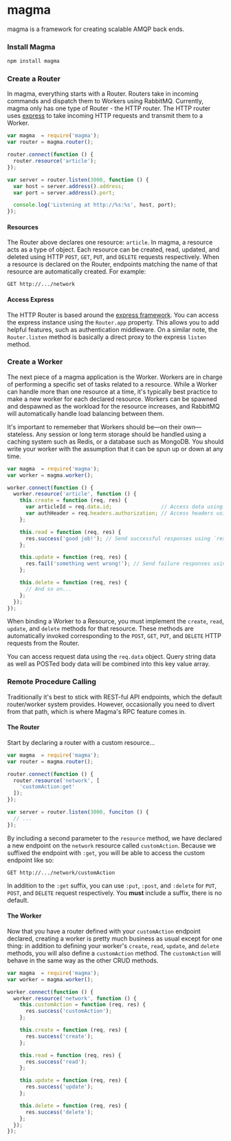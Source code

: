 magma
=====

magma is a framework for creating scalable AMQP back ends.

### Install Magma

```bash
npm install magma
```

### Create a Router

In magma, everything starts with a Router. Routers take in incoming commands and dispatch them to Workers using RabbitMQ. Currently, magma only has one type of Router - the HTTP router. The HTTP router uses [express](http://expressjs.com) to take incoming HTTP requests and transmit them to a Worker.

```js
var magma  = require('magma');
var router = magma.router();

router.connect(function () {
  router.resource('article');
});

var server = router.listen(3000, function () {
  var host = server.address().address;
  var port = server.address().port;

  console.log('Listening at http://%s:%s', host, port);
});
```

#### Resources

The Router above declares one resource: `article`. In magma, a resource acts as a type of object. Each resource can be created, read, updated, and deleted using HTTP `POST`, `GET`, `PUT`, and `DELETE` requests respectively. When a resource is declared on the Router, endpoints matching the name of that resource are automatically created. For example:

```
GET http://.../network
```

#### Access Express

The HTTP Router is based around the [express framework](http://expressjs.com). You can access the express instance using the `Router.app` property. This allows you to add helpful features, such as authentication middleware. On a similar note, the `Router.listen` method is basically a direct proxy to the express `listen` method.

### Create a Worker

The next piece of a magma application is the Worker. Workers are in charge of performing a specific set of tasks related to a resource. While a Worker can handle more than one resource at a time, it's typically best practice to make a new worker for each declared resource. Workers can be spawned and despawned as the workload for the resource increases, and RabbitMQ will automatically handle load balancing between them.

It's important to rememeber that Workers should be&mdash;on their own&mdash;stateless. Any session or long term storage should be handled using a caching system such as Redis, or a database such as MongoDB. You should write your worker with the assumption that it can be spun up or down at any time.

```js
var magma  = require('magma');
var worker = magma.worker();

worker.connect(function () {
  worker.resource('article', function () {
    this.create = function (req, res) {
      var articleId = req.data.id;                // Access data using `req.data`
      var authHeader = req.headers.authorization; // Access headers using `req.headers`
    };

    this.read = function (req, res) {
      res.success('good job!'); // Send successful responses using `res.success`
    };

    this.update = function (req, res) {
      res.fail('something went wrong!'); // Send failure responses using `res.fail`.
    };

    this.delete = function (req, res) {
      // And so on...
    };
  });
});
```

When binding a Worker to a Resource, you must implement the `create`, `read`, `update`, and `delete` methods for that resource. These methods are automatically invoked corresponding to the `POST`, `GET`, `PUT`, and `DELETE` HTTP requests from the Router.

You can access request data using the `req.data` object. Query string data as well as POSTed body data will be combined into this key value array.

### Remote Procedure Calling

Traditionally it's best to stick with REST-ful API endpoints, which the default
router/worker system provides. However, occasionally you need to divert from
that path, which is where Magma's RPC feature comes in.

#### The Router

Start by declaring a router with a custom resource...

```js
var magma  = require('magma');
var router = magma.router();

router.connect(function () {
  router.resource('network', [
    'customAction:get'
  ]);
});

var server = router.listen(3000, funciton () {
  // ...
});
```

By including a second parameter to the `resource` method, we have declared a
new endpoint on the `network` resource called `customAction`. Because we suffixed
the endpoint with `:get`, you will be able to access the custom endpoint like so:

```
GET http://.../network/customAction
```

In addition to the `:get` suffix, you can use `:put`, `:post`, and `:delete` for
`PUT`, `POST`, and `DELETE` request respectively. You **must** include a suffix,
there is no default.

#### The Worker

Now that you have a router defined with your `customAction` endpoint declared,
creating a worker is pretty much business as usual except for one thing: in
addition to defining your worker's `create`, `read`, `update`, and `delete`
methods, you will also define a `customAction` method. The `customAction` will
behave in the same way as the other CRUD methods.

```js
var magma  = require('magma');
var worker = magma.worker();

worker.connect(function () {
  worker.resource('network', function () {
    this.customAction = function (req, res) {
      res.success('customAction');
    };

    this.create = function (req, res) {
      res.success('create');
    };

    this.read = function (req, res) {
      res.success('read');
    };

    this.update = function (req, res) {
      res.success('update');
    };

    this.delete = function (req, res) {
      res.success('delete');
    };
  });
});
```
